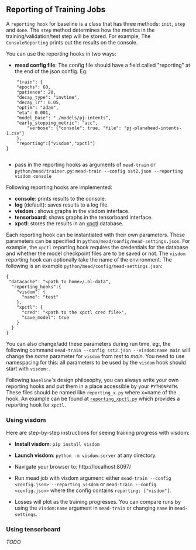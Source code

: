 ## Reporting of Training Jobs

A `reporting hook` for baseline is a class that has three methods: `init`, `step` and `done`. The `step` method determines how the metrics in the training/validation/test step will be stored. For example, The `ConsoleReporting` prints out the results on the console.

You can use the reporting hooks in two ways: 

- **mead config file**: The config file should have a field called "reporting" at the end of the json config. Eg: 

```
    "train": {
	"epochs": 60,
	"patience": 20,
	"decay_type": "invtime",
	"decay_lr": 0.05,
	"optim": "adam",
	"eta": 0.001,
	"model_base": "./models/pj-intents",
	"early_stopping_metric": "acc",
        "verbose": {"console": true, "file": "pj-planahead-intents-1.csv"}
    },
    "reporting":["visdom","xpctl"]
}


```  

- pass in the reporting hooks as arguments of `mead-train` or `python/mead/trainer.py`: `mead-train --config sst2.json --reporting visdom console`

Following reporting hooks are implemented:

- **console**: prints results to the console.
- **log** (default): saves results to a log file.
- **visdom** : shows graphs in the visdom interface.
- **tensorboard**: shows graphs in the tensorboard interface.  
- **xpctl**: stores the results in an [xpctl](xpctl.md) database.

Each reporting hook can be instantiated with their own parameters. These parameters can be specified in `python/mead/config/mead-settings.json`. For example, the `xpctl` reporting hook requires the credentials for the database and whether the model checkpoint files are to be saved or not. The `visdom` reporting hook can optionally take the name of the environment. The following is an example `python/mead/config/mead-settings.json`:

```
{
 "datacache": "<path to home>/.bl-data",
  "reporting_hooks":{
    "visdom": {
      "name": "test"
    },
    "xpctl": {
      "cred": "<path to the xpctl cred file>",
      "save_model": true
    }
  }
}

``` 
You can also change/add these parameters during run time, eg:, the following command `mead-train --config sst2.json --visdom:name main` will change the  _name_ parameter for `visdom` from _test_ to _main_. You need to use namespacing for this: all parameters to be used by the `visdom` hook should start with `visdom:`.

Following `baseline`'s design philosophy, you can always write your own reporting hooks and put them in a place accessible by your `PYTHONPATH`. These files should be named like `reporting_x.py` where x=name of the hook. An example can be found at [`reporting_xpctl.py`](../python/addons/reporting_xpctl.py) which provides a reporting hook for `xpctl`.
 
### Using visdom

Here are step-by-step instructions for seeing training progress with visdom:

-  **Install visdom**: `pip install visdom`

-  **Launch visdom**: `python -m visdom.server` at any directory.

-  Navigate your browser to: http://localhost:8097/

-  Run mead job with visdom argument: either `mead-train --config <config.json> --reporting visdom` or `mead-train --config <config.json>` where the config contains `reporting: ["visdom"]`.

-  Losses will plot as the training progresses. You can compare runs by using the `visdom:name` argument in `mead-train` or changing `name` in `mead-settings`.


### Using tensorboard

*TODO*
